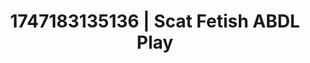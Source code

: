 ---
categories:
- Intimate storytelling
- Pinay
- Inclusive desire
- Choking kink
- Mirror play
image: /assets/images/1747183135136.jpg
layout: post
seo:
  description: Featured content with high-quality Scat Fetish, ABDL Play. HD images
    available.
  keywords: Scat Fetish, ABDL Play
  og_image: /assets/images/1747183135136.jpg
  schema_type: VisualArtwork
tags:
- ABDL Play
- '#1747183135136'
- Scat Fetish
title: 1747183135136 | Scat Fetish ABDL Play
---